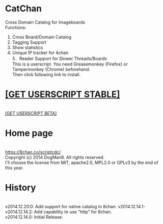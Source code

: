CatChan
=======

Cross Domain Catalog for Imageboards<br>
Functions:<br>
1. Cross Board/Domain Catalog<br>
2. Tagging Support<br>
3. Show statistics<br>
4. Unique IP tracker for 4chan<br>
5．Reader Support for Slower Threads/Boards<br>
This is a userscript. You need Greasemonkey (Firefox) or Tampermonkey (Chrome) beforehand.<br>
Then click following link to install.<br>
<h1><a href="https://raw.github.com/Dogman8/CatChan/master/CatChan.user.js">[GET USERSCRIPT STABLE]</a></h1><br>
<a href="https://raw.github.com/Dogman8/CatChan/develop/CatChan.user.js">[GET USERSCRIPT BETA]</a><br>


<h1>Home page</h1><br>
<a href="https://8chan.co/scriptcdc/">https://8chan.co/scriptcdc/</a><br>
Copyright (c) 2014 DogMan8. All rights reserved.<br>
I'll choose the license from MIT, apache2.0, MPL2.0 or GPLv3 by the end of this year.


<h1>History</h1><br>
v2014.12.20.0: Add support for native catalog in 8chan.
v2014.12.14.1-v2014.12.14.2: Add capability to use "http" for 8chan.<br>
v2014.12.14.0: Initial Release.<br>

